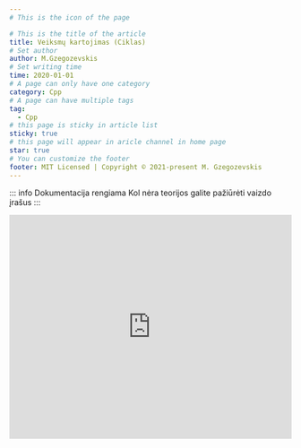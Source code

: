 ```yaml
---
# This is the icon of the page

# This is the title of the article
title: Veiksmų kartojimas (Ciklas)
# Set author
author: M.Gzegozevskis
# Set writing time
time: 2020-01-01
# A page can only have one category
category: Cpp
# A page can have multiple tags
tag:
  - Cpp
# this page is sticky in article list
sticky: true
# this page will appear in aricle channel in home page
star: true
# You can customize the footer
footer: MIT Licensed | Copyright © 2021-present M. Gzegozevskis
---
```


::: info Dokumentacija rengiama
Kol nėra teorijos galite pažiūrėti vaizdo įrašus
:::

<iframe width="100%" height="400" src="https://www.youtube.com/embed/OSB81UDZ0es" title="YouTube video player" frameborder="0" allow="accelerometer; autoplay; clipboard-write; encrypted-media; gyroscope; picture-in-picture" allowfullscreen></iframe>
